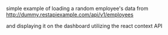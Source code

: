 simple example of loading a random employee's data from 
http://dummy.restapiexample.com/api/v1/employees

and displaying it on the dashboard utilizing the react context API